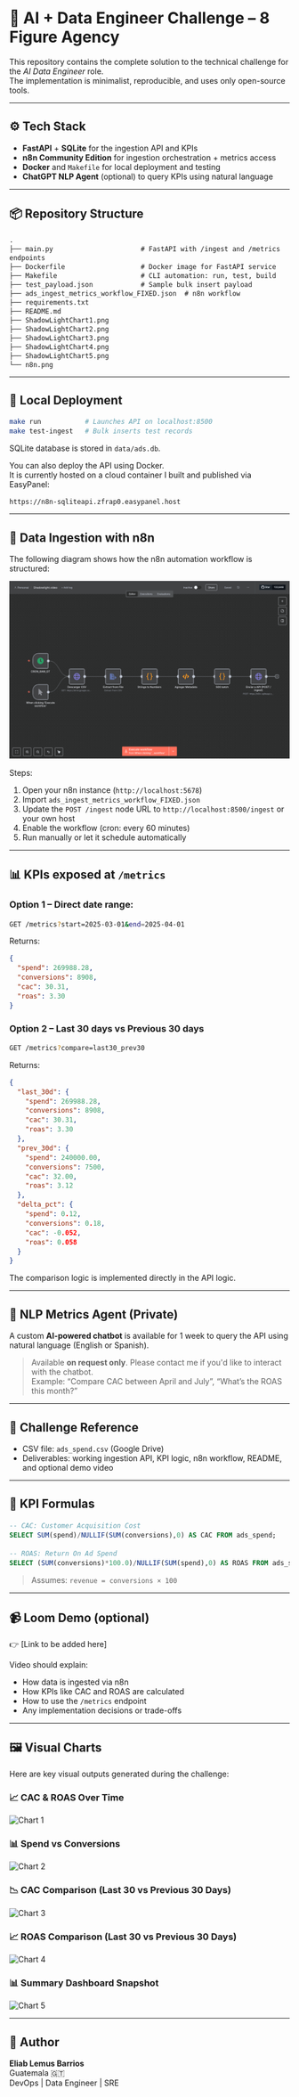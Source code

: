 # 🧠 AI + Data Engineer Challenge – 8 Figure Agency

This repository contains the complete solution to the technical challenge for the *AI Data Engineer* role.  
The implementation is minimalist, reproducible, and uses only open-source tools.

---

## ⚙️ Tech Stack

- **FastAPI** + **SQLite** for the ingestion API and KPIs
- **n8n Community Edition** for ingestion orchestration + metrics access
- **Docker** and `Makefile` for local deployment and testing
- **ChatGPT NLP Agent** (optional) to query KPIs using natural language

---

## 📦 Repository Structure

```
.
├── main.py                      # FastAPI with /ingest and /metrics endpoints
├── Dockerfile                   # Docker image for FastAPI service
├── Makefile                     # CLI automation: run, test, build
├── test_payload.json            # Sample bulk insert payload
├── ads_ingest_metrics_workflow_FIXED.json  # n8n workflow
├── requirements.txt
├── README.md
├── ShadowLightChart1.png
├── ShadowLightChart2.png
├── ShadowLightChart3.png
├── ShadowLightChart4.png
├── ShadowLightChart5.png
└── n8n.png
```

---

## 🚀 Local Deployment

```bash
make run           # Launches API on localhost:8500
make test-ingest   # Bulk inserts test records
```

SQLite database is stored in `data/ads.db`.

You can also deploy the API using Docker.  
It is currently hosted on a cloud container I built and published via EasyPanel:

```
https://n8n-sqliteapi.zfrap0.easypanel.host
```

---

## 🔄 Data Ingestion with n8n

The following diagram shows how the n8n automation workflow is structured:

![n8n Workflow](./n8n.png)

Steps:

1. Open your n8n instance (`http://localhost:5678`)
2. Import `ads_ingest_metrics_workflow_FIXED.json`
3. Update the `POST /ingest` node URL to `http://localhost:8500/ingest` or your own host
4. Enable the workflow (cron: every 60 minutes)
5. Run manually or let it schedule automatically

---

## 📊 KPIs exposed at `/metrics`

### Option 1 – Direct date range:

```bash
GET /metrics?start=2025-03-01&end=2025-04-01
```

Returns:

```json
{
  "spend": 269988.28,
  "conversions": 8908,
  "cac": 30.31,
  "roas": 3.30
}
```

### Option 2 – Last 30 days vs Previous 30 days

```bash
GET /metrics?compare=last30_prev30
```

Returns:

```json
{
  "last_30d": {
    "spend": 269988.28,
    "conversions": 8908,
    "cac": 30.31,
    "roas": 3.30
  },
  "prev_30d": {
    "spend": 240000.00,
    "conversions": 7500,
    "cac": 32.00,
    "roas": 3.12
  },
  "delta_pct": {
    "spend": 0.12,
    "conversions": 0.18,
    "cac": -0.052,
    "roas": 0.058
  }
}
```

The comparison logic is implemented directly in the API logic.

---

## 💬 NLP Metrics Agent (Private)

A custom **AI-powered chatbot** is available for 1 week to query the API using natural language (English or Spanish).

> Available **on request only**. Please contact me if you'd like to interact with the chatbot.  
> Example: “Compare CAC between April and July”, “What’s the ROAS this month?”

---

## 📎 Challenge Reference

- CSV file: `ads_spend.csv` (Google Drive)
- Deliverables: working ingestion API, KPI logic, n8n workflow, README, and optional demo video

---

## 📐 KPI Formulas

```sql
-- CAC: Customer Acquisition Cost
SELECT SUM(spend)/NULLIF(SUM(conversions),0) AS CAC FROM ads_spend;

-- ROAS: Return On Ad Spend
SELECT (SUM(conversions)*100.0)/NULLIF(SUM(spend),0) AS ROAS FROM ads_spend;
```

> Assumes: `revenue = conversions × 100`

---

## 📹 Loom Demo (optional)

👉 [Link to be added here]

Video should explain:

- How data is ingested via n8n
- How KPIs like CAC and ROAS are calculated
- How to use the `/metrics` endpoint
- Any implementation decisions or trade-offs

---
## 🖼️ Visual Charts

Here are key visual outputs generated during the challenge:

### 📈 CAC & ROAS Over Time

![Chart 1](https://github.com/EliabLemus/ai-data-engineer-test/blob/main/ShadowLightChart1.png)

### 📊 Spend vs Conversions

![Chart 2](https://github.com/EliabLemus/ai-data-engineer-test/blob/main/ShadowLightChart2.png)

### 📉 CAC Comparison (Last 30 vs Previous 30 Days)

![Chart 3](https://github.com/EliabLemus/ai-data-engineer-test/blob/main/ShadowLightChart3.png)

### 📈 ROAS Comparison (Last 30 vs Previous 30 Days)

![Chart 4](https://github.com/EliabLemus/ai-data-engineer-test/blob/main/ShadowLightChart4.png)

### 📊 Summary Dashboard Snapshot

![Chart 5](https://github.com/EliabLemus/ai-data-engineer-test/blob/main/ShadowLightChart5.png)

---

## 👤 Author

**Eliab Lemus Barrios**  
Guatemala 🇬🇹  
DevOps | Data Engineer | SRE  
